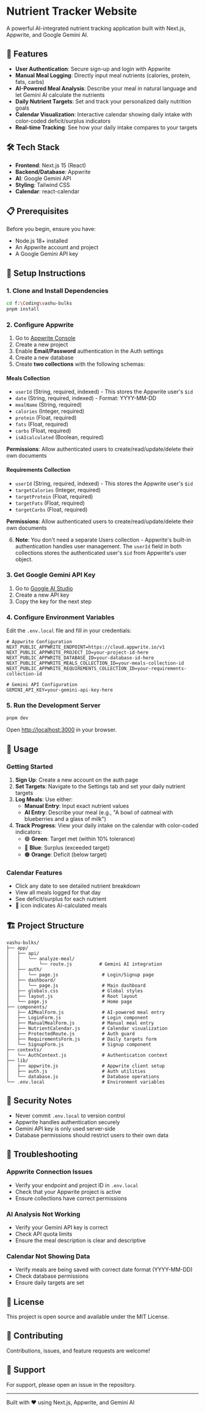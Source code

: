 # Nutrient Tracker Website

A powerful AI-integrated nutrient tracking application built with Next.js, Appwrite, and Google Gemini AI.

## 🚀 Features

- **User Authentication**: Secure sign-up and login with Appwrite
- **Manual Meal Logging**: Directly input meal nutrients (calories, protein, fats, carbs)
- **AI-Powered Meal Analysis**: Describe your meal in natural language and let Gemini AI calculate the nutrients
- **Daily Nutrient Targets**: Set and track your personalized daily nutrition goals
- **Calendar Visualization**: Interactive calendar showing daily intake with color-coded deficit/surplus indicators
- **Real-time Tracking**: See how your daily intake compares to your targets

## 🛠️ Tech Stack

- **Frontend**: Next.js 15 (React)
- **Backend/Database**: Appwrite
- **AI**: Google Gemini API
- **Styling**: Tailwind CSS
- **Calendar**: react-calendar

## 📋 Prerequisites

Before you begin, ensure you have:

- Node.js 18+ installed
- An Appwrite account and project
- A Google Gemini API key

## 🔧 Setup Instructions

### 1. Clone and Install Dependencies

```bash
cd f:\Coding\vashu-bulks
pnpm install
```

### 2. Configure Appwrite

1. Go to [Appwrite Console](https://cloud.appwrite.io/)
2. Create a new project
3. Enable **Email/Password** authentication in the Auth settings
4. Create a new database
5. Create **two collections** with the following schemas:

#### **Meals Collection**

- `userId` (String, required, indexed) - This stores the Appwrite user's `$id`
- `date` (String, required, indexed) - Format: YYYY-MM-DD
- `mealName` (String, required)
- `calories` (Integer, required)
- `protein` (Float, required)
- `fats` (Float, required)
- `carbs` (Float, required)
- `isAIcalculated` (Boolean, required)

**Permissions**: Allow authenticated users to create/read/update/delete their own documents

#### **Requirements Collection**

- `userId` (String, required, indexed) - This stores the Appwrite user's `$id`
- `targetCalories` (Integer, required)
- `targetProtein` (Float, required)
- `targetFats` (Float, required)
- `targetCarbs` (Float, required)

**Permissions**: Allow authenticated users to create/read/update/delete their own documents

6. **Note**: You don't need a separate Users collection - Appwrite's built-in authentication handles user management. The `userId` field in both collections stores the authenticated user's `$id` from Appwrite's user object.

### 3. Get Google Gemini API Key

1. Go to [Google AI Studio](https://makersuite.google.com/app/apikey)
2. Create a new API key
3. Copy the key for the next step

### 4. Configure Environment Variables

Edit the `.env.local` file and fill in your credentials:

```env
# Appwrite Configuration
NEXT_PUBLIC_APPWRITE_ENDPOINT=https://cloud.appwrite.io/v1
NEXT_PUBLIC_APPWRITE_PROJECT_ID=your-project-id-here
NEXT_PUBLIC_APPWRITE_DATABASE_ID=your-database-id-here
NEXT_PUBLIC_APPWRITE_MEALS_COLLECTION_ID=your-meals-collection-id
NEXT_PUBLIC_APPWRITE_REQUIREMENTS_COLLECTION_ID=your-requirements-collection-id

# Gemini API Configuration
GEMINI_API_KEY=your-gemini-api-key-here
```

### 5. Run the Development Server

```bash
pnpm dev
```

Open [http://localhost:3000](http://localhost:3000) in your browser.

## 📱 Usage

### Getting Started

1. **Sign Up**: Create a new account on the auth page
2. **Set Targets**: Navigate to the Settings tab and set your daily nutrient targets
3. **Log Meals**: Use either:
   - **Manual Entry**: Input exact nutrient values
   - **AI Entry**: Describe your meal (e.g., "A bowl of oatmeal with blueberries and a glass of milk")
4. **Track Progress**: View your daily intake on the calendar with color-coded indicators:
   - 🟢 **Green**: Target met (within 10% tolerance)
   - 🔵 **Blue**: Surplus (exceeded target)
   - 🟠 **Orange**: Deficit (below target)

### Calendar Features

- Click any date to see detailed nutrient breakdown
- View all meals logged for that day
- See deficit/surplus for each nutrient
- 🤖 icon indicates AI-calculated meals

## 🏗️ Project Structure

```
vashu-bulks/
├── app/
│   ├── api/
│   │   └── analyze-meal/
│   │       └── route.js          # Gemini AI integration
│   ├── auth/
│   │   └── page.js                # Login/Signup page
│   ├── dashboard/
│   │   └── page.js                # Main dashboard
│   ├── globals.css                # Global styles
│   ├── layout.js                  # Root layout
│   └── page.js                    # Home page
├── components/
│   ├── AIMealForm.js              # AI-powered meal entry
│   ├── LoginForm.js               # Login component
│   ├── ManualMealForm.js          # Manual meal entry
│   ├── NutrientCalendar.js        # Calendar visualization
│   ├── ProtectedRoute.js          # Auth guard
│   ├── RequirementsForm.js        # Daily targets form
│   └── SignupForm.js              # Signup component
├── contexts/
│   └── AuthContext.js             # Authentication context
├── lib/
│   ├── appwrite.js                # Appwrite client setup
│   ├── auth.js                    # Auth utilities
│   └── database.js                # Database operations
└── .env.local                     # Environment variables
```

## 🔐 Security Notes

- Never commit `.env.local` to version control
- Appwrite handles authentication securely
- Gemini API key is only used server-side
- Database permissions should restrict users to their own data

## 🐛 Troubleshooting

### Appwrite Connection Issues

- Verify your endpoint and project ID in `.env.local`
- Check that your Appwrite project is active
- Ensure collections have correct permissions

### AI Analysis Not Working

- Verify your Gemini API key is correct
- Check API quota limits
- Ensure the meal description is clear and descriptive

### Calendar Not Showing Data

- Verify meals are being saved with correct date format (YYYY-MM-DD)
- Check database permissions
- Ensure daily targets are set

## 📄 License

This project is open source and available under the MIT License.

## 🤝 Contributing

Contributions, issues, and feature requests are welcome!

## 📧 Support

For support, please open an issue in the repository.

---

Built with ❤️ using Next.js, Appwrite, and Gemini AI
